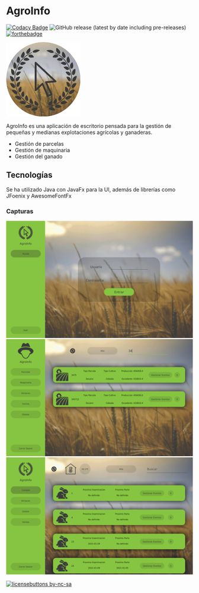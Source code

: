 # AgroInfo 

[![Codacy Badge](https://app.codacy.com/project/badge/Grade/6b04a9c74d7f49008b36d948094017e0)](https://www.codacy.com?utm_source=github.com&amp;utm_medium=referral&amp;utm_content=hcastc00/AgroInfo&amp;utm_campaign=Badge_Grade)  ![GitHub release (latest by date including pre-releases)](https://img.shields.io/github/v/release/hcastc00/AgroInfo?include_prereleases&style=flat-square) [![forthebadge](https://forthebadge.com/images/badges/works-on-my-machine.svg)](https://forthebadge.com)

<p>
  <img width="200" height="200" src="resources/ico.png">
</p>

AgroInfo es una aplicación de escritorio pensada para la gestión de pequeñas y medianas explotaciones agrícolas y ganaderas.

- Gestión de parcelas
- Gestión de maquinaria
- Gestión del ganado

## Tecnologías
Se ha utilizado Java con JavaFx para la UI, además de librerías como JFoenix y AwesomeFontFx

### Capturas
<p align="center">
  <img  src="git/example.png">
  <img  src="git/exampleAgri.png">
  <img  src="git/exampleGan.png">
</p>

[![licensebuttons by-nc-sa](https://licensebuttons.net/l/by-nc-sa/3.0/88x31.png)](https://creativecommons.org/licenses/by-nc-sa/4.0)
